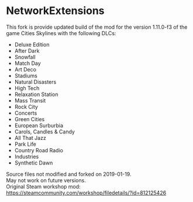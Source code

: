 # NetworkExtensions

This fork is provide updated build of the mod for the version 1.11.0-f3 of the game Cities Skylines with the following DLCs:
* Deluxe Edition
* After Dark
* Snowfall
* Match Day
* Art Deco
* Stadiums
* Natural Disasters
* High Tech
* Relaxation Station
* Mass Transit
* Rock City
* Concerts
* Green Cities
* European Surburbia
* Carols, Candles & Candy
* All That Jazz
* Park Life
* Country Road Radio
* Industries
* Synthetic Dawn


Source files not modified and forked on 2019-01-19.<br>
May not work on future versions.<br>
Original Steam workshop mod: https://steamcommunity.com/workshop/filedetails/?id=812125426
